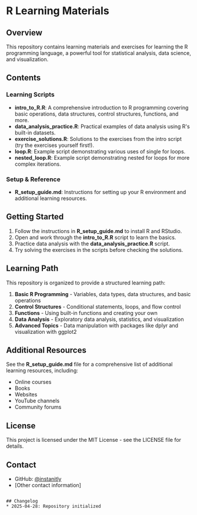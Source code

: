 # R Learning Materials

## Overview
This repository contains learning materials and exercises for learning the R programming language, a powerful tool for statistical analysis, data science, and visualization.

## Contents

### Learning Scripts
- **intro_to_R.R**: A comprehensive introduction to R programming covering basic operations, data structures, control structures, functions, and more.
- **data_analysis_practice.R**: Practical examples of data analysis using R's built-in datasets.
- **exercise_solutions.R**: Solutions to the exercises from the intro script (try the exercises yourself first!).
- **loop.R**: Example script demonstrating various uses of single for loops.
- **nested_loop.R**: Example script demonstrating nested for loops for more complex iterations.

### Setup & Reference
- **R_setup_guide.md**: Instructions for setting up your R environment and additional learning resources.

## Getting Started

1. Follow the instructions in **R_setup_guide.md** to install R and RStudio.
2. Open and work through the **intro_to_R.R** script to learn the basics.
3. Practice data analysis with the **data_analysis_practice.R** script.
4. Try solving the exercises in the scripts before checking the solutions.

## Learning Path

This repository is organized to provide a structured learning path:

1. **Basic R Programming** - Variables, data types, data structures, and basic operations
2. **Control Structures** - Conditional statements, loops, and flow control
3. **Functions** - Using built-in functions and creating your own
4. **Data Analysis** - Exploratory data analysis, statistics, and visualization
5. **Advanced Topics** - Data manipulation with packages like dplyr and visualization with ggplot2

## Additional Resources

See the **R_setup_guide.md** file for a comprehensive list of additional learning resources, including:
- Online courses
- Books
- Websites
- YouTube channels
- Community forums

## License
This project is licensed under the MIT License - see the LICENSE file for details.

## Contact
* GitHub: [@instanitly](https://github.com/instanitly)
* [Other contact information]
```

## Changelog
* 2025-04-28: Repository initialized
```
